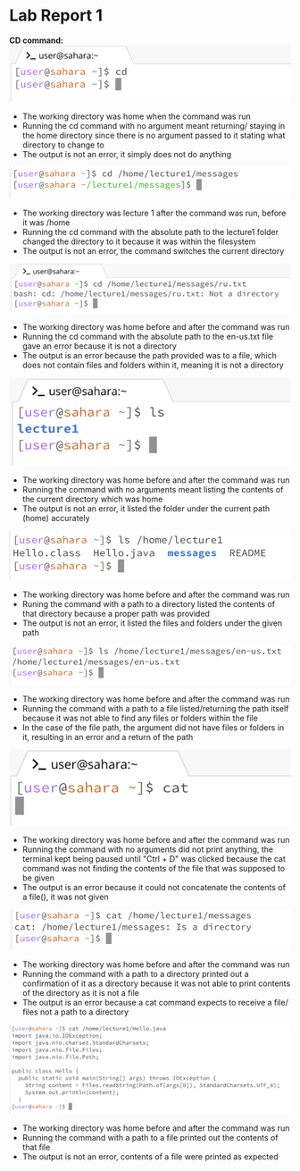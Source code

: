 # Lab Report 1
**CD command:**
![Image](cd1.png)

* The working directory was home when the command was run
* Running the cd command with no argument meant returning/ staying in the home directory since there is no argument passed to it stating what directory to change to
* The output is not an error, it simply does not do anything


![Image](cd2.png) 
* The working directory was lecture 1 after the command was run, before it was /home
* Running the cd command with the absolute path to the lecture1 folder changed the directory to it because it was within the filesystem
* The output is not an error, the command switches the current directory


![Image](cd3.png) 
* The working directory was home before and after the command was run
* Running the cd command with the absolute path to the en-us.txt file gave an error because it is not a directory
* The output is an error because the path provided was to a file, which does not contain files and folders within it, meaning it is not a directory

![Image](ls1.png)

* The working directory was home before and after the command was run
* Running the command with no arguments meant listing the contents of the current directory which was home
* The output is not an error, it listed the folder under the current path (home) accurately

![Image](ls2.png)
* The working directory was home before and after the command was run
* Runing the command with a path to a directory listed the contents of that directory because a proper path was provided
* The output is not an error, it listed the files and folders under the given path

![Image](ls3.png)
* The working directory was home before and after the command was run
* Running the command with a path to a file listed/returning the path itself because it was not able to find any files or folders within the file
* In the case of the file path, the argument did not have files or folders in it, resulting in an error and a return of the path

![Image](cat1.png)
* The working directory was home before and after the command was run
* Running the command with no arguments did not print anything, the terminal kept being paused until "Ctrl + D" was clicked because the cat command
was not finding the contents of the file that was supposed to be given
* The output is an error because it could not concatenate the contents of a file(), it was not given

![Image](cat2.png)
* The working directory was home before and after the command was run
* Running the command with a path to a directory printed out a confirmation of it as a directory because it was not able to print contents of the directory as it is not a file
* The output is an error because a cat command expects to receive a file/ files not a path to a directory
  

![Image](cat3.png)
* The working directory was home before and after the command was run
* Running the command with a path to a file printed out the contents of that file
* The output is not an error, contents of a file were printed as expected
